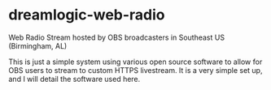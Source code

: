 # dreamlogic-web-radio
Web Radio Stream hosted by OBS broadcasters in Southeast US (Birmingham, AL)

This is just a simple system using various open source software to allow for OBS users to stream to custom HTTPS livestream. It is a very simple set up, and I will detail the software used here. 
